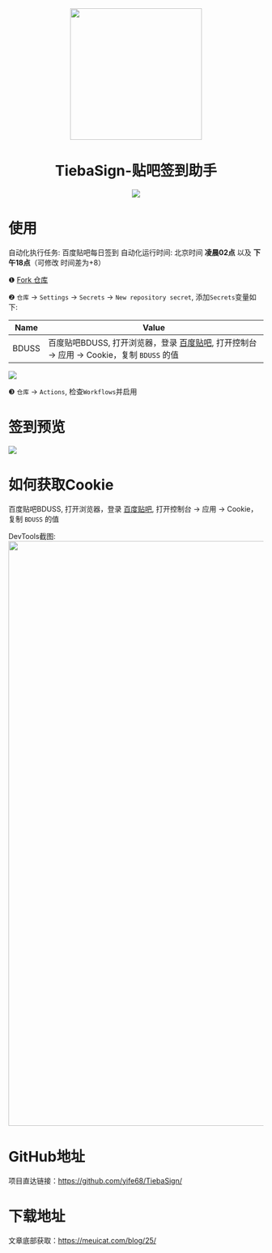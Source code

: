 <section align="center">
  <a href="https://github.com/yife68/TiebaSign/" target="_blank">
    <img src="https://yife68.gitee.io/icat-pic/posts/2022/5/2.webp" width="260" />
  </a>
</section>

<h1 align="center">TiebaSign-贴吧签到助手</h1>

<section align="center">
<img src="https://yife68.gitee.io/icat-pic/posts/2022/5/3.svg" />
</section>

# 使用
自动化执行任务: 百度贴吧每日签到
自动化运行时间: 北京时间 **凌晨02点** 以及 **下午18点**（可修改 时间差为+8）

❶  [Fork 仓库](https://github.com/yife68/TiebaSign)

❷  `仓库` → `Settings` → `Secrets` → `New repository secret`, 添加`Secrets`变量如下:

| Name | Value |
|  ------  |  ------  |
| BDUSS |  百度贴吧BDUSS, 打开浏览器，登录 [百度贴吧](https://tieba.baidu.com/), 打开控制台 → 应用 → Cookie，复制 `BDUSS` 的值  |

![](https://yife68.gitee.io/icat-pic/posts/2022/5/4.webp)

❸  `仓库` → `Actions`, 检查`Workflows`并启用

# 签到预览
![](https://yife68.gitee.io/icat-pic/posts/2022/5/5.webp)

# 如何获取Cookie
百度贴吧BDUSS, 打开浏览器，登录 [百度贴吧](https://tieba.baidu.com/), 打开控制台 → 应用 → Cookie，复制 `BDUSS` 的值

DevTools截图:
<img width="1156" src="https://yife68.gitee.io/icat-pic/posts/2022/5/6.webp">

# GitHub地址
项目直达链接：https://github.com/yife68/TiebaSign/

# 下载地址

文章底部获取：https://meuicat.com/blog/25/
